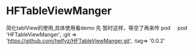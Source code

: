 # HFTableViewManger

 简化tablView的使用,具体使用看demo
 先 暂时这样，等空了再来传 pod
      pod 'HFTableViewManger', :git => 'https://github.com/helfyz/HFTableViewManger.git', :tag=> '0.0.2'

     
     
